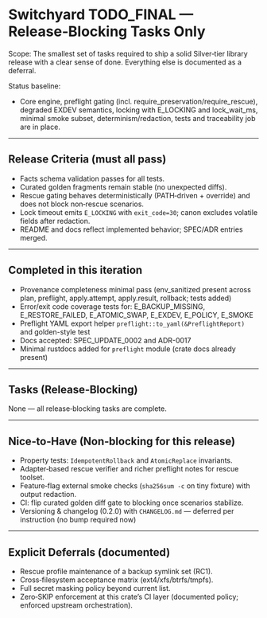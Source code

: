 # Switchyard TODO_FINAL — Release‑Blocking Tasks Only

Scope: The smallest set of tasks required to ship a solid Silver‑tier library release with a clear sense of done. Everything else is documented as a deferral.

Status baseline:

- Core engine, preflight gating (incl. require_preservation/require_rescue), degraded EXDEV semantics, locking with E_LOCKING and lock_wait_ms, minimal smoke subset, determinism/redaction, tests and traceability job are in place.

---

## Release Criteria (must all pass)

- Facts schema validation passes for all tests.
- Curated golden fragments remain stable (no unexpected diffs).
- Rescue gating behaves deterministically (PATH‑driven + override) and does not block non‑rescue scenarios.
- Lock timeout emits `E_LOCKING` with `exit_code=30`; canon excludes volatile fields after redaction.
- README and docs reflect implemented behavior; SPEC/ADR entries merged.

---

## Completed in this iteration

- Provenance completeness minimal pass (env_sanitized present across plan, preflight, apply.attempt, apply.result, rollback; tests added)
- Error/exit code coverage tests for: E_BACKUP_MISSING, E_RESTORE_FAILED, E_ATOMIC_SWAP, E_EXDEV, E_POLICY, E_SMOKE
- Preflight YAML export helper `preflight::to_yaml(&PreflightReport)` and golden-style test
- Docs accepted: SPEC_UPDATE_0002 and ADR-0017
- Minimal rustdocs added for `preflight` module (crate docs already present)

---

## Tasks (Release‑Blocking)

None — all release‑blocking tasks are complete.

---

## Nice‑to‑Have (Non‑blocking for this release)

- Property tests: `IdempotentRollback` and `AtomicReplace` invariants.
- Adapter‑based rescue verifier and richer preflight notes for rescue toolset.
- Feature‑flag external smoke checks (`sha256sum -c` on tiny fixture) with output redaction.
- CI: flip curated golden diff gate to blocking once scenarios stabilize.
- Versioning & changelog (0.2.0) with `CHANGELOG.md` — deferred per instruction (no bump required now)

---

## Explicit Deferrals (documented)

- Rescue profile maintenance of a backup symlink set (RC1).
- Cross‑filesystem acceptance matrix (ext4/xfs/btrfs/tmpfs).
- Full secret masking policy beyond current list.
- Zero‑SKIP enforcement at this crate’s CI layer (documented policy; enforced upstream orchestration).
